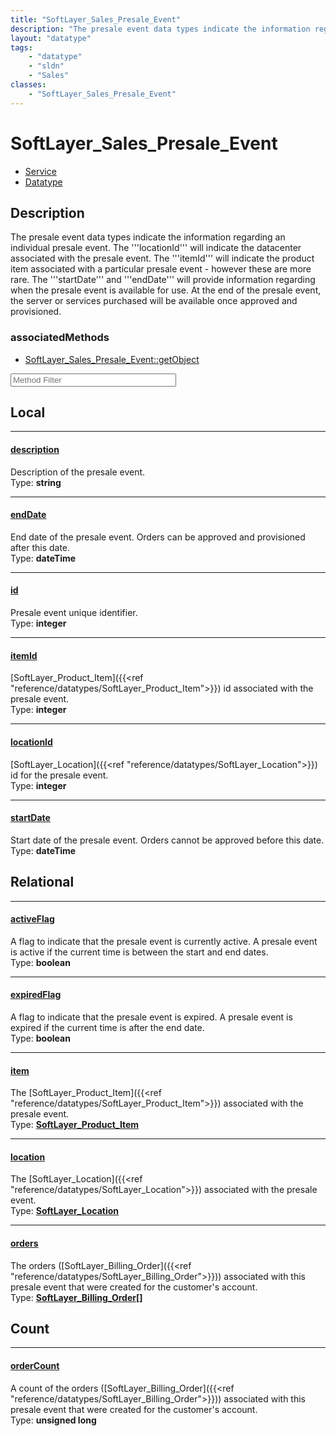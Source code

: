 ```yaml
---
title: "SoftLayer_Sales_Presale_Event"
description: "The presale event data types indicate the information regarding an individual presale event. The '''locationId''' will i... "
layout: "datatype"
tags:
    - "datatype"
    - "sldn"
    - "Sales"
classes:
    - "SoftLayer_Sales_Presale_Event"
---
```


# SoftLayer_Sales_Presale_Event
<div id='service-datatype'>
    <ul id='sldn-reference-tabs'>
    <li id='service'> <a href='/reference/services/SoftLayer_Sales_Presale_Event' >Service</a></li>    <li id='datatype'> <a href='/reference/datatypes/SoftLayer_Sales_Presale_Event' >Datatype</a></li>
    </ul>
</div>

## Description 
The presale event data types indicate the information regarding an individual presale event. The '''locationId''' will indicate the datacenter associated with the presale event. The '''itemId''' will indicate the product item associated with a particular presale event - however these are more rare. The '''startDate''' and '''endDate''' will provide information regarding when the presale event is available for use. At the end of the presale event, the server or services purchased will be available once approved and provisioned. 


### associatedMethods

*  [SoftLayer_Sales_Presale_Event::getObject](/reference/services/SoftLayer_Sales_Presale_Event/getObject )





<!-- Service Filer BEGIN -->
<div class="view-filters">
        <div class="clearfix">
            <div class="search-input-box">
                <input placeholder="Method Filter" onkeyup="titleSearch(inputId='prop-input', divId='properties', elementClass='prop-row')" 
                    type="text" id="prop-input" value="" size="30" maxlength="128" class="form-text">
            </div>
        </div>
</div>
<!-- Service Filer END -->

<div id="properties" class="content">
<div id="localProperties" class="prop-content" >

## Local
-----
[description]: #description
#### [description]
Description of the presale event.  
<span class="type-label">Type: </span>**string**

-----
[endDate]: #enddate
#### [endDate]
End date of the presale event. Orders can be approved and provisioned after this date.  
<span class="type-label">Type: </span>**dateTime**

-----
[id]: #id
#### [id]
Presale event unique identifier.  
<span class="type-label">Type: </span>**integer**

-----
[itemId]: #itemid
#### [itemId]
[SoftLayer_Product_Item]({{<ref "reference/datatypes/SoftLayer_Product_Item">}}) id associated with the presale event.  
<span class="type-label">Type: </span>**integer**

-----
[locationId]: #locationid
#### [locationId]
[SoftLayer_Location]({{<ref "reference/datatypes/SoftLayer_Location">}}) id for the presale event.  
<span class="type-label">Type: </span>**integer**

-----
[startDate]: #startdate
#### [startDate]
Start date of the presale event. Orders cannot be approved before this date.  
<span class="type-label">Type: </span>**dateTime**

</div>
<!-- LOCAL PROPERTY END -->

<div id="relationalProperties"  class="prop-content" >

## Relational
-----
[activeFlag]: #activeflag
#### [activeFlag]
A flag to indicate that the presale event is currently active. A presale event is active if the current time is between the start and end dates.  
<span class="type-label">Type: </span>**boolean**

-----
[expiredFlag]: #expiredflag
#### [expiredFlag]
A flag to indicate that the presale event is expired. A presale event is expired if the current time is after the end date.  
<span class="type-label">Type: </span>**boolean**

-----
[item]: #item
#### [item]
The [SoftLayer_Product_Item]({{<ref "reference/datatypes/SoftLayer_Product_Item">}}) associated with the presale event.  
<span class="type-label">Type: </span>**<a href='/reference/datatypes/SoftLayer_Product_Item'>SoftLayer_Product_Item </a>**

-----
[location]: #location
#### [location]
The [SoftLayer_Location]({{<ref "reference/datatypes/SoftLayer_Location">}}) associated with the presale event.  
<span class="type-label">Type: </span>**<a href='/reference/datatypes/SoftLayer_Location'>SoftLayer_Location </a>**

-----
[orders]: #orders
#### [orders]
The orders ([SoftLayer_Billing_Order]({{<ref "reference/datatypes/SoftLayer_Billing_Order">}})) associated with this presale event that were created for the customer's account.  
<span class="type-label">Type: </span>**<a href='/reference/datatypes/SoftLayer_Billing_Order'>SoftLayer_Billing_Order[] </a>**


## Count

-----
[orderCount]: #ordercount
#### [orderCount]
A count of the orders ([SoftLayer_Billing_Order]({{<ref "reference/datatypes/SoftLayer_Billing_Order">}})) associated with this presale event that were created for the customer's account.   
<span class="type-label">Type: </span>**unsigned long**

</div>



